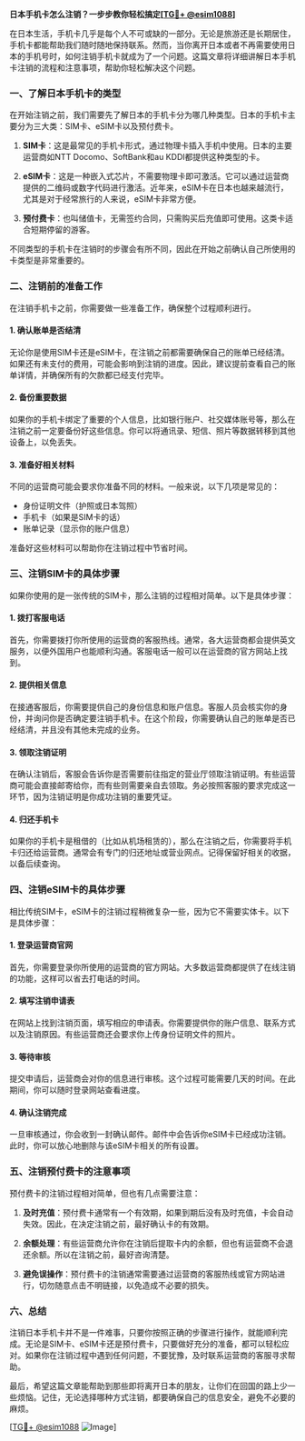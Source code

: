 **日本手机卡怎么注销？一步步教你轻松搞定[[TG💪+ @esim1088](https://t.me/s/esim1088)]**

在日本生活，手机卡几乎是每个人不可或缺的一部分。无论是旅游还是长期居住，手机卡都能帮助我们随时随地保持联系。然而，当你离开日本或者不再需要使用日本的手机号时，如何注销手机卡就成为了一个问题。这篇文章将详细讲解日本手机卡注销的流程和注意事项，帮助你轻松解决这个问题。

### 一、了解日本手机卡的类型

在开始注销之前，我们需要先了解日本的手机卡分为哪几种类型。日本的手机卡主要分为三大类：SIM卡、eSIM卡以及预付费卡。

1. **SIM卡**：这是最常见的手机卡形式，通过物理卡插入手机中使用。日本的主要运营商如NTT Docomo、SoftBank和au KDDI都提供这种类型的卡。
   
2. **eSIM卡**：这是一种嵌入式芯片，不需要物理卡即可激活。它可以通过运营商提供的二维码或数字代码进行激活。近年来，eSIM卡在日本也越来越流行，尤其是对于经常旅行的人来说，eSIM卡非常方便。

3. **预付费卡**：也叫储值卡，无需签约合同，只需购买后充值即可使用。这类卡适合短期停留的游客。

不同类型的手机卡在注销时的步骤会有所不同，因此在开始之前确认自己所使用的卡类型是非常重要的。

### 二、注销前的准备工作

在注销手机卡之前，你需要做一些准备工作，确保整个过程顺利进行。

#### 1. 确认账单是否结清

无论你是使用SIM卡还是eSIM卡，在注销之前都需要确保自己的账单已经结清。如果还有未支付的费用，可能会影响到注销的进度。因此，建议提前查看自己的账单详情，并确保所有的欠款都已经支付完毕。

#### 2. 备份重要数据

如果你的手机卡绑定了重要的个人信息，比如银行账户、社交媒体账号等，那么在注销之前一定要备份好这些信息。你可以将通讯录、短信、照片等数据转移到其他设备上，以免丢失。

#### 3. 准备好相关材料

不同的运营商可能会要求你准备不同的材料。一般来说，以下几项是常见的：

- 身份证明文件（护照或日本驾照）
- 手机卡（如果是SIM卡的话）
- 账单记录（显示你的账户信息）

准备好这些材料可以帮助你在注销过程中节省时间。

### 三、注销SIM卡的具体步骤

如果你使用的是一张传统的SIM卡，那么注销的过程相对简单。以下是具体步骤：

#### 1. 拨打客服电话

首先，你需要拨打你所使用的运营商的客服热线。通常，各大运营商都会提供英文服务，以便外国用户也能顺利沟通。客服电话一般可以在运营商的官方网站上找到。

#### 2. 提供相关信息

在接通客服后，你需要提供自己的身份信息和账户信息。客服人员会核实你的身份，并询问你是否确定要注销手机卡。在这个阶段，你需要确认自己的账单是否已经结清，并且没有其他未完成的业务。

#### 3. 领取注销证明

在确认注销后，客服会告诉你是否需要前往指定的营业厅领取注销证明。有些运营商可能会直接邮寄给你，而有些则需要亲自去领取。务必按照客服的要求完成这一环节，因为注销证明是你成功注销的重要凭证。

#### 4. 归还手机卡

如果你的手机卡是租借的（比如从机场租赁的），那么在注销之后，你需要将手机卡归还给运营商。通常会有专门的归还地址或营业网点。记得保留好相关的收据，以备后续查询。

### 四、注销eSIM卡的具体步骤

相比传统SIM卡，eSIM卡的注销过程稍微复杂一些，因为它不需要实体卡。以下是具体步骤：

#### 1. 登录运营商官网

首先，你需要登录你所使用的运营商的官方网站。大多数运营商都提供了在线注销的功能，这样可以省去打电话的时间。

#### 2. 填写注销申请表

在网站上找到注销页面，填写相应的申请表。你需要提供你的账户信息、联系方式以及注销原因。有些运营商还会要求你上传身份证明文件的照片。

#### 3. 等待审核

提交申请后，运营商会对你的信息进行审核。这个过程可能需要几天的时间。在此期间，你可以随时登录网站查看进度。

#### 4. 确认注销完成

一旦审核通过，你会收到一封确认邮件。邮件中会告诉你eSIM卡已经成功注销。此时，你可以放心地删除与该eSIM卡相关的所有设置。

### 五、注销预付费卡的注意事项

预付费卡的注销过程相对简单，但也有几点需要注意：

1. **及时充值**：预付费卡通常有一个有效期，如果到期后没有及时充值，卡会自动失效。因此，在决定注销之前，最好确认卡的有效期。

2. **余额处理**：有些运营商允许你在注销后提取卡内的余额，但也有运营商不会退还余额。所以在注销之前，最好咨询清楚。

3. **避免误操作**：预付费卡的注销通常需要通过运营商的客服热线或官方网站进行，切勿随意点击不明链接，以免造成不必要的损失。

### 六、总结

注销日本手机卡并不是一件难事，只要你按照正确的步骤进行操作，就能顺利完成。无论是SIM卡、eSIM卡还是预付费卡，只要做好充分的准备，都可以轻松应对。如果你在注销过程中遇到任何问题，不要犹豫，及时联系运营商的客服寻求帮助。

最后，希望这篇文章能帮助到那些即将离开日本的朋友，让你们在回国的路上少一些烦恼。记住，无论选择哪种方式注销，都要确保自己的信息安全，避免不必要的麻烦。

[[TG💪+ @esim1088](https://t.me/s/esim1088) ![Image](https://i.postimg.cc/4NQfJmqS/Snipaste-2025-05-13-00-14-12.png)]